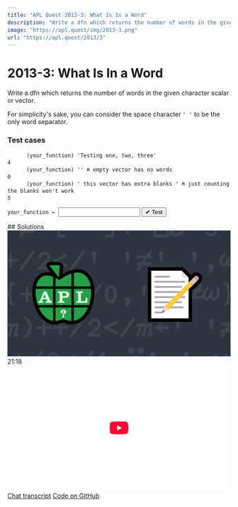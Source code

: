 ```yaml
---
title: "APL Quest 2013-3: What Is In a Word"
description: "Write a dfn which returns the number of words in the given character scalar or vector."
image: "https://apl.quest/img/2013-3.png"
url: "https://apl.quest/2013/3"
---
```


# <span class=s>2013-</span>3: What Is In a Word

Write a dfn which returns the number of words in the given character scalar or vector.

For simplicity's sake, you can consider the space character `' '` to be the only word separator.

### Test cases

```APL
      (your_function) 'Testing one, two, three'
4
      (your_function) '' ⍝ empty vector has no words
0
      (your_function) ' this vector has extra blanks ' ⍝ just counting the blanks won't work
5
```
<div class="pdiv">
  <code onclick="p_Input.focus()">your_function ← </code><input id="p_Input" autocomplete="off" spellcheck="false" oninput="this.parentElement.querySelector`button`.disabled=false;localStorage.setItem(window.location.pathname,this.value)" onkeypress="subm(event)">
  <button onclick="alert$.next`Testing…`;submitSolution`p`" class="md-button md-button--primary">&#x2714; Test</button>
</div>
<blockquote id="p_Output"></blockquote>
## Solutions
<div onclick="play(this)" title="Video on YouTube" class="yt">
<img alt="Video Thumbnail" src="../../img/2013-3.png">
<time>21:18</time>
<img alt="YouTube" src="../../img/yt-big.png">
</div>
<a href="https://chat.stackexchange.com/transcript/message/60462122#60462122" target="_blank" class="md-button md-button--primary">Chat transcript</a>
<a href="https://github.com/abrudz/apl_quest/blob/main/2013/3.apl" target="_blank" class="md-button md-button--primary right">Code on GitHub</a>

<script>
    testCases={"a":["'Testing one, two, three'","' this vector has extra blanks '","'a b c d e f g h i j k l m n o p q r s t u v w x y z'"],"b":["' '","''","'    '","(?20)⍴' '","'ABC'","'hyphen-dash'"],"f":"{0.5×+/2≠/(' ',⍵,' ')≠' '}"}
    p_Input.value=localStorage.getItem(window.location.pathname)
    play=e=>e.outerHTML=`<iframe src="https://www.youtube.com/embed/MgkM2qCPWas?list=PLYKQVqyrAEj9wDIUyLDGtDAFTKY38BUMN&autoplay=1" title="<span class=s>2013-</span>3: What Is In a Word (APL Quest 2013-3)" frameborder="0" allow="accelerometer; autoplay; clipboard-write; encrypted-media; gyroscope; picture-in-picture; web-share" referrerpolicy="strict-origin-when-cross-origin" allowfullscreen></iframe>`
</script>
